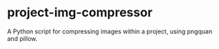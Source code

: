 # project-img-compressor
A Python script for compressing images within a project, using pngquan and pillow.
